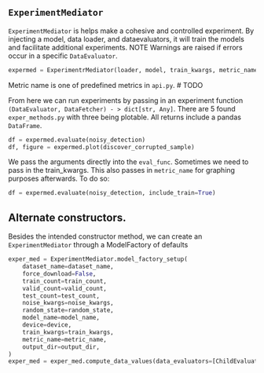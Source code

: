 
## `ExperimentMediator`
`ExperimentMediator` is helps make a cohesive and controlled experiment. By injecting a model, data loader, and dataevaluators, it will train the models and facilitate additional experiments.
NOTE Warnings are raised if errors occur in a specific `DataEvaluator`.
```python
expermed = ExperimentrMediator(loader, model, train_kwargs, metric_name).compute_data_values(data_evaluators)
```
Metric name is one of predefined metrics in `api.py`. # TODO


From here we can run experiments by passing in an experiment function `(DataEvaluator, DataFetcher) - > dict[str, Any]`. There are 5 found `exper_methods.py` with three being plotable. All returns include a pandas `DataFrame`.
```python
df = expermed.evaluate(noisy_detection)
df, figure = expermed.plot(discover_corrupted_sample)
```

We pass the arguments directly into the `eval_func`. Sometimes we need to pass in the train_kwargs. This also passes in `metric_name` for graphing purposes afterwards. To do so:
```python
df = expermed.evaluate(noisy_detection, include_train=True)
```

## Alternate constructors.
Besides the intended constructor method, we can create an `ExperimentMediator` through a ModelFactory of defaults
```python
exper_med = ExperimentMediator.model_factory_setup(
    dataset_name=dataset_name,
    force_download=False,
    train_count=train_count,
    valid_count=valid_count,
    test_count=test_count,
    noise_kwargs=noise_kwargs,
    random_state=random_state,
    model_name=model_name,
    device=device,
    train_kwargs=train_kwargs,
    metric_name=metric_name,
    output_dir=output_dir,
)
exper_med = exper_med.compute_data_values(data_evaluators=[ChildEvaluator()])
```